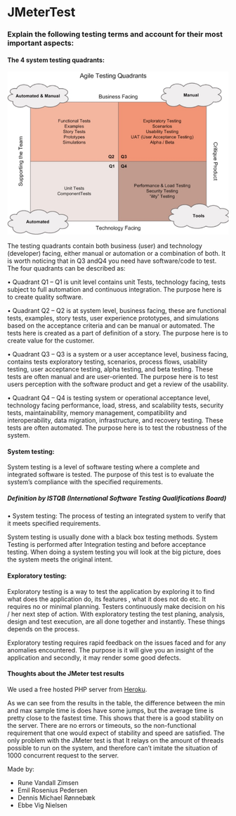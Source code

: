 # JMeterTest

### Explain the following testing terms and account for their most important aspects:

#### The 4 system testing quadrants:

 ![Agile 4 quadrant](https://github.com/tjaydk/JMeterTest/blob/master/4agileQuadrant.jpg) 
 
The testing quadrants contain both business (user) and technology (developer) facing, either manual or automation or a combination of both. It is worth noticing that in Q3 andQ4 you need have software/code to test.
The four quadrants can be described as:

  •	Quadrant Q1 – Q1 is unit level contains unit Tests, technology facing, tests subject to full automation and continuous integration. The purpose here is to create quality software.

  •	Quadrant Q2 – Q2 is at system level, business facing, these are functional tests, examples, story tests, user experience prototypes, and simulations based on the acceptance criteria and can be manual or automated. The tests here is created as a part of definition of a story. The purpose here is to create value for the customer.

  •	Quadrant Q3 – Q3 is a system or a user acceptance level, business facing, contains tests exploratory testing, scenarios, process flows, usability testing, user acceptance testing, alpha testing, and beta testing. These tests are often manual and are user-oriented. The purpose here is to test users perception with the software product and get a review of the usability.

  •	Quadrant Q4 – Q4 is testing system or operational acceptance level, technology facing performance, load, stress, and scalability tests, security tests, maintainability, memory management, compatibility and interoperability, data migration, infrastructure, and recovery testing. These tests are often automated. The purpose here is to test the robustness of the system.


#### System testing:
System testing is a level of software testing where a complete and integrated software is tested. The purpose of this test is to evaluate the system’s compliance with the specified requirements.

##### Definition by ISTQB	(International Software Testing Qualifications Board)
  •	System testing: The process of testing an integrated system to verify that it meets specified requirements.

System testing is usually done with a black box testing methods. System Testing is performed after Integration testing and before acceptance testing. When doing a system testing you will look at the big picture, does the system meets the original intent.

#### Exploratory testing:
Exploratory testing is a way to test the application by exploring it to find what does the application do, its features , what it does not do etc. It requires no or minimal planning. Testers continuously make decision on his / her next step of action. With exploratory testing the test planing, analysis, design and test execution, are all done together and instantly. These things depends on the process. 

Exploratory testing requires rapid feedback on the issues faced and for any anomalies encountered. The purpose is it will give you an insight of the application and secondly, it may render some good defects.

#### Thoughts about the JMeter test results
We used a free hosted PHP server from [Heroku](https://www.heroku.com/).

As we can see from the results in the table, the difference between the min and max sample time is does have some jumps, but the average time is pretty close to the fastest time. This shows that there is a good stability on the server. 
There are no errors or timeouts, so the non-functional requirement that one would expect of stability and speed are satisfied.
The only problem with the JMeter test is that It relays on the amount of threads possible to run on the system, and therefore can’t imitate the situation of 1000 concurrent request to the server.


Made by:
- Rune Vandall Zimsen
- Emil Rosenius Pedersen
- Dennis Michael Rønnebæk
- Ebbe Vig Nielsen
